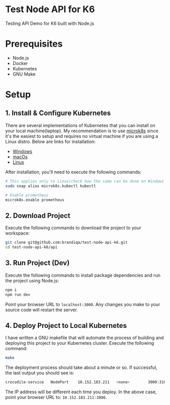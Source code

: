 # Test Node API for K6

Testing API Demo for K6 built with Node.js

# Prerequisites

- Node.js
- Docker
- Kubernetes
- GNU Make

# Setup

## 1. Install & Configure Kubernetes

There are several implementations of Kubernetes that you can install on your local machine(laptop). My recommendation is to use [microk8s](https://microk8s.io/) since it's the easiest to setup and requires no virtual machine if you are using a Linux distro. Below are links for installation:

- [Windows](https://ubuntu.com/tutorials/install-microk8s-on-windows#1-overview)
- [macOs](https://ubuntu.com/tutorials/install-microk8s-on-mac-os#1-overview)
- [Linux](https://ubuntu.com/tutorials/install-a-local-kubernetes-with-microk8s#1-overview)

After installation, you'll need to execute the following commands:

```bash
# This applies only to Linux(check how the same can be done on Windows and Mac)
sudo snap alias microk8s.kubectl kubectl

# Enable prometheus
microk8s.enable prometheus
```

## 2. Download Project

Execute the following commands to download the project to your workspace:

```bash
git clone git@github.com:brandiqa/test-node-api-k6.git
cd test-node-api-k6/api
```

## 3. Run Project (Dev)

Execute the following commands to install package dependencies and run the project using Node.js:

```bash
npm i
npm run dev
```

Point your browser URL to `localhost:3000`. Any changes you make to your source code will restart the server.

## 4. Deploy Project to Local Kubernetes

I have written a GNU makefile that will automate the process of building and deploying this project to your Kubernetes cluster. Execute the following command:

```bash
make
```

The deployment process should take about a minute or so. If successful, the last output you should see is:

```bash
crocodile-service   NodePort    10.152.183.211   <none>        3000:31850/TCP   0s
```

The IP address will be different each time you deploy. In the above case, point your browser URL to: `10.152.183.211:3000`.
